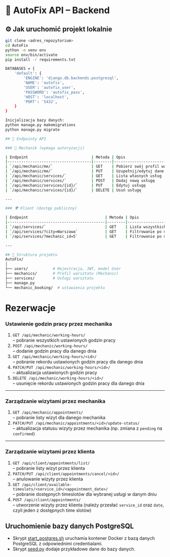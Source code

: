 # 🔧 AutoFix API – Backend 

## ⚙️ Jak uruchomić projekt lokalnie

```bash
git clone <adres_repozytorium>
cd AutoFix
python -m venv env
source env/bin/activate
pip install -r requirements.txt

DATABASES = {
    'default': {
        'ENGINE': 'django.db.backends.postgresql',
        'NAME': 'autofix',
        'USER': 'autofix_user',
        'PASSWORD': 'autofix_pass',
        'HOST': 'localhost',
        'PORT': '5432',
    }
}

Inicjalizacja bazy danych:
python manage.py makemigrations
python manage.py migrate

## 🔧 Endpointy API

### 🔹 Mechanik (wymaga autoryzacji)

| Endpoint                            | Metoda | Opis                               |
|-------------------------------------|--------|------------------------------------|
| `/api/mechanic/me/`                 | GET    | Pobierz swój profil warsztatu      |
| `/api/mechanic/me/`                 | PUT    | Uzupełnij/edytuj dane warsztatu    |
| `/api/mechanic/services/`           | GET    | Lista własnych usług               |
| `/api/mechanic/services/`           | POST   | Dodaj nową usługę                  |
| `/api/mechanic/services/{id}/`      | PUT    | Edytuj usługę                      |
| `/api/mechanic/services/{id}/`      | DELETE | Usuń usługę                        |

---

### 🌍 Klient (dostęp publiczny)

| Endpoint                                  | Metoda | Opis                            |
|-------------------------------------------|--------|---------------------------------|
| `/api/services/`                          | GET    | Lista wszystkich usług          |
| `/api/services/?city=Warszawa`            | GET    | Filtrowanie po mieście          |
| `/api/services/?mechanic_id=5`            | GET    | Filtrowanie po mechaniku        |

---

## 📁 Struktura projektu
AutoFix/
│
├── users/           # Rejestracja, JWT, model User
├── mechanics/       # Profil warsztatu (Mechanic)
├── services/        # Usługi warsztatu
├── manage.py
└── mechanic_booking/  # ustawienia projektu
```

# Rezerwacje

### Ustawienie godzin pracy przez mechanika
1. `GET /api/mechanic/working-hours/`  
   – pobranie wszystkich ustawionych godzin pracy  
2. `POST /api/mechanic/working-hours/`  
   – dodanie godzin pracy dla danego dnia  
3. `GET /api/mechanic/working-hours/<id>/`  
   – pobranie rekordu ustawionych godzin pracy dla danego dnia  
4. `PATCH/PUT /api/mechanic/working-hours/<id>/`  
   – aktualizacja ustawionych godzin pracy  
5. `DELETE /api/mechanic/working-hours/<id>/`  
   – usunięcie rekordu ustawionych godzin pracy dla danego dnia  

---

### Zarządzanie wizytami przez mechanika
1. `GET /api/mechanic/appointments/`  
   – pobranie listy wizyt dla danego mechanika  
2. `PATCH/PUT /api/mechanic/appointments/<id>/update-status/`  
   – aktualizacja statusu wizyty przez mechanika (np. zmiana z `pending` na `confirmed`)  

---

### Zarządzanie wizytami przez klienta
1. `GET /api/client/appointments/list/`  
   – pobranie listy wizyt przez klienta  
2. `PATCH/PUT /api/client/appointments/cancel/<id>/`  
   – anulowanie wizyty przez klienta  
3. `GET /api/client/available-timeslots/<service_id>/<appointment_date>/`  
   – pobranie dostępnych timeslotów dla wybranej usługi w danym dniu  
4. `POST /api/client/appointments/`  
   – utworzenie wizyty przez klienta (należy przesłać `service_id` oraz `date`, czyli jeden z dostępnych time slotów)  

## Uruchomienie bazy danych PostgreSQL
- Skrypt [start_postgres.sh](start_postgres.sh) uruchamia kontener Docker z bazą danych PostgreSQL z odpowiednimi credentialami.
- Skrypt [seed.py](seed.py) dodaje przykładowe dane do bazy danych.